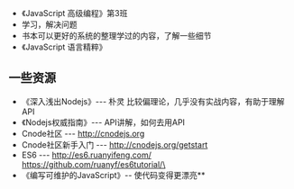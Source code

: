 - 《JavaScript 高级编程》第3班
- 学习，解决问题
- 书本可以更好的系统的整理学过的内容，了解一些细节
- 《JavaScript 语言精粹》

## 一些资源

- 《深入浅出Nodejs》--- 朴灵     比较偏理论，几乎没有实战内容，有助于理解API
- 《Nodejs权威指南》--- API讲解，如何去用API
- Cnode社区   ---   http://cnodejs.org
- Cnode社区新手入门 ---  http://cnodejs.org/getstart
- ES6  ---   http://es6.ruanyifeng.com/           https://github.com/ruanyf/es6tutorial/\
- 《编写可维护的JavaScript》-- 使代码变得更漂亮**

